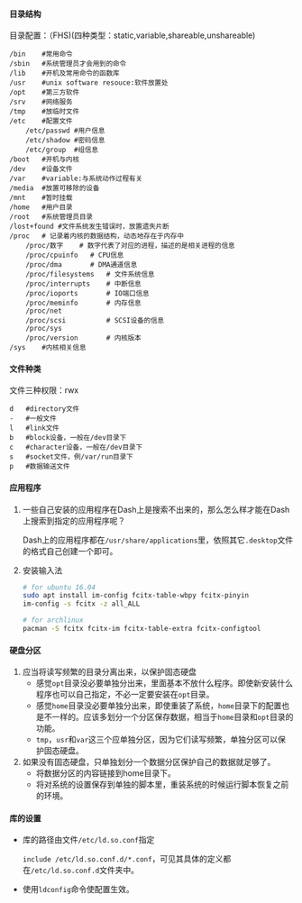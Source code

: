#### 目录结构

目录配置：（FHS)(四种类型：static,variable,shareable,unshareable)

```
/bin	#常用命令
/sbin	#系统管理员才会用到的命令
/lib	#开机及常用命令的函数库
/usr	#unix software resouce:软件放置处
/opt	#第三方软件
/srv	#网络服务
/tmp	#放临时文件
/etc	#配置文件
	/etc/passwd	#用户信息
	/etc/shadow	#密码信息
	/etc/group	#组信息	
/boot	#开机与内核
/dev	#设备文件
/var	#variable:与系统动作过程有关
/media	#放置可移除的设备
/mnt	#暂时挂载
/home	#用户目录
/root	#系统管理员目录
/lost+found	#文件系统发生错误时，放置遗失片断
/proc	# 记录着内核的数据结构，动态地存在于内存中
	/proc/数字	# 数字代表了对应的进程，描述的是相关进程的信息
	/proc/cpuinfo	# CPU信息
	/proc/dma		# DMA通道信息
	/proc/filesystems	# 文件系统信息
	/proc/interrupts	# 中断信息
	/proc/ioports		# IO端口信息
	/proc/meminfo		# 内存信息
	/proc/net
	/proc/scsi			# SCSI设备的信息
	/proc/sys
	/proc/version		# 内核版本
/sys	#内核相关信息
```

#### 文件种类

文件三种权限：rwx

```
d	#directory文件
-	#一般文件
l	#link文件
b	#block设备，一般在/dev目录下
c	#character设备，一般在/dev目录下
s	#socket文件，例/var/run目录下
p	#数据输送文件
```



#### 应用程序

1. 一些自己安装的应用程序在Dash上是搜索不出来的，那么怎么样才能在Dash上搜索到指定的应用程序呢？

   Dash上的应用程序都在`/usr/share/applications`里，依照其它`.desktop`文件的格式自己创建一个即可。

2. 安装输入法

   ```bash
   # for ubuntu 16.04
   sudo apt install im-config fcitx-table-wbpy fcitx-pinyin
   im-config -s fcitx -z all_ALL

   # for archlinux
   pacman -S fcitx fcitx-im fcitx-table-extra fcitx-configtool
   ```

   

#### 硬盘分区

1. 应当将读写频繁的目录分离出来，以保护固态硬盘
   - 感觉`opt`目录没必要单独分出来，里面基本不放什么程序。即使新安装什么程序也可以自己指定，不必一定要安装在`opt`目录。
   - 感觉`home`目录没必要单独分出来，即使重装了系统，`home`目录下的配置也是不一样的。应该多划分一个分区保存数据，相当于`home`目录和`opt`目录的功能。
   - `tmp`，`usr`和`var`这三个应单独分区，因为它们读写频繁，单独分区可以保护固态硬盘。
2. 如果没有固态硬盘，只单独划分一个数据分区保护自己的数据就足够了。
   - 将数据分区的内容链接到home目录下。
   - 将对系统的设置保存到单独的脚本里，重装系统的时候运行脚本恢复之前的环境。

#### 库的设置

- 库的路径由文件`/etc/ld.so.conf`指定

  `include /etc/ld.so.conf.d/*.conf`，可见其具体的定义都在`/etc/ld.so.conf.d`文件夹中。

- 使用`ldconfig`命令使配置生效。
